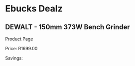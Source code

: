 
# Ebucks Dealz
## DEWALT - 150mm 373W Bench Grinder
[Product Page](https://www.ebucks.com/web/shop/productSelected.do?prodId=1070072627&catId=336131693)

Price: R1699.00

Savings: 


	